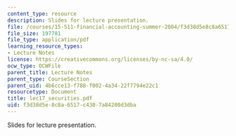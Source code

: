 ```yaml
---
content_type: resource
description: Slides for lecture presentation.
file: /courses/15-511-financial-accounting-summer-2004/f3d38d5e8c8a6517c4307a84280d3dba_lec17_securities.pdf
file_size: 197781
file_type: application/pdf
learning_resource_types:
- Lecture Notes
license: https://creativecommons.org/licenses/by-nc-sa/4.0/
ocw_type: OCWFile
parent_title: Lecture Notes
parent_type: CourseSection
parent_uid: 4b6cce13-f788-f002-4a34-22f7794e22c1
resourcetype: Document
title: lec17_securities.pdf
uid: f3d38d5e-8c8a-6517-c430-7a84280d3dba
---
```

Slides for lecture presentation.